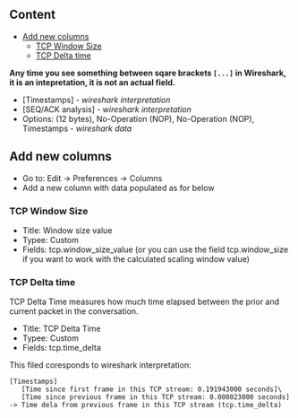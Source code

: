## Content
* [Add new columns](#add_new_columns)
  * [TCP Window Size](#add_column_tcp_window_size)
  * [TCP Delta time](#add_column_tcp_delta_time)

**Any time you see something between sqare brackets `[...]` in Wireshark, it is an intepretation, it is not an actual field.**
 * [Timestamps] - _wireshark interpretation_
 * [SEQ/ACK analysis] - _wireshark interpretation_ 
 * Options: (12 bytes), No-Operation (NOP), No-Operation (NOP), Timestamps - _wireshark data_

## Add new columns <a name='add_new_columns'>
* Go to: Edit -> Preferences -> Columns
* Add a new column with data populated as for below
 
### TCP Window Size <a name="add_column_tcp_window_size">
  * Title: Window size value
  * Typee: Custom 
  * Fields: tcp.window_size_value  (or you can use the field tcp.window_size if you want to work with the calculated scaling window value)

 ### TCP Delta time <a name="add_column_tcp_delta_time">
 
 TCP Delta Time measures how much time elapsed between the prior and current packet in the conversation.
 
  * Title: TCP Delta Time
  * Typee: Custom 
  * Fields: tcp.time_delta

This filed coresponds to wireshark interpretation:
```
[Timestamps]
   [Time since first frame in this TCP stream: 0.191943000 seconds]\
   [Time since previous frame in this TCP stream: 0.000023000 seconds] -> Time dela from previous frame in this TCP stream (tcp.time_delta)
```
